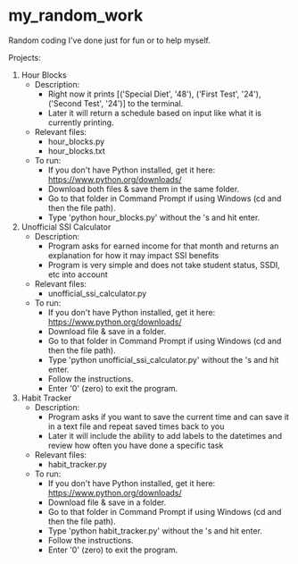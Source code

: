# my_random_work
 Random coding I've done just for fun or to help myself.

Projects:
1. Hour Blocks
    - Description:
      - Right now it prints [('Special Diet', '48'), ('First Test', '24'), ('Second Test', '24')] to the terminal.
      - Later it will return a schedule based on input like what it is currently printing.
    - Relevant files:
      - hour_blocks.py
      - hour_blocks.txt
    - To run:
      - If you don't have Python installed, get it here: https://www.python.org/downloads/
      - Download both files & save them in the same folder.
      - Go to that folder in Command Prompt if using Windows (cd and then the file path).
      - Type 'python hour_blocks.py' without the 's and hit enter.
2. Unofficial SSI Calculator
    - Description:
      - Program asks for earned income for that month and returns an explanation for how it may impact SSI benefits
      - Program is very simple and does not take student status, SSDI, etc into account
    - Relevant files:
      - unofficial_ssi_calculator.py
    - To run:
      - If you don't have Python installed, get it here: https://www.python.org/downloads/
      - Download file & save in a folder.
      - Go to that folder in Command Prompt if using Windows (cd and then the file path).
      - Type 'python unofficial_ssi_calculator.py' without the 's and hit enter.
      - Follow the instructions.
      - Enter '0' (zero) to exit the program.
3. Habit Tracker
    - Description:
      - Program asks if you want to save the current time and can save it in a text file and repeat saved times back to you
      - Later it will include the ability to add labels to the datetimes and review how often you have done a specific task
    - Relevant files:
      - habit_tracker.py
    - To run:
      - If you don't have Python installed, get it here: https://www.python.org/downloads/
      - Download file & save in a folder.
      - Go to that folder in Command Prompt if using Windows (cd and then the file path).
      - Type 'python habit_tracker.py' without the 's and hit enter.
      - Follow the instructions.
      - Enter '0' (zero) to exit the program.
